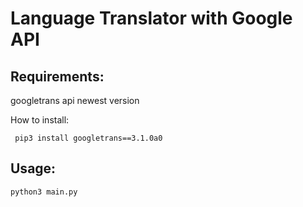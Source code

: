 # Language Translator with Google API

## Requirements:
googletrans api newest version

How to install: 

```
 pip3 install googletrans==3.1.0a0
```

## Usage:
```
python3 main.py
```
